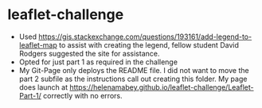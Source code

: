 # leaflet-challenge

- Used https://gis.stackexchange.com/questions/193161/add-legend-to-leaflet-map to assist with creating the legend, fellow student David Rodgers suggested the site for assistance.
- Opted for just part 1 as required in the challenge
- My Git-Page only deploys the README file. I did not want to move the part 2 subfile as the instructions call out creating this folder. My page does launch at https://helenamabey.github.io/leaflet-challenge/Leaflet-Part-1/ correctly with no errors. 
